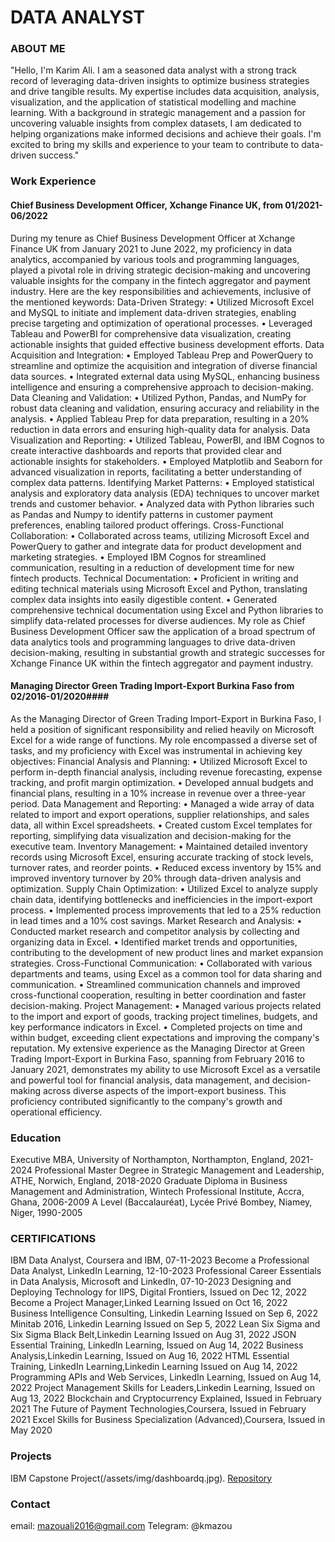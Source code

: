 # DATA ANALYST

### ABOUT ME ###
"Hello, I'm Karim Ali. I am a seasoned data analyst with a strong track record of leveraging data-driven insights to optimize business strategies and drive tangible results. My expertise includes data acquisition, analysis, visualization, and the application of statistical modelling and machine learning. With a background in strategic management and a passion for uncovering valuable insights from complex datasets, I am dedicated to helping organizations make informed decisions and achieve their goals. I'm excited to bring my skills and experience to your team to contribute to data-driven success."

### Work Experience ###
#### Chief Business Development Officer, Xchange Finance UK, from 01/2021-06/2022 ####
During my tenure as Chief Business Development Officer at Xchange Finance UK from January 2021 to June 2022, my proficiency in data analytics, accompanied by various tools and programming languages, played a pivotal role in driving strategic decision-making and uncovering valuable insights for the company in the fintech aggregator and payment industry. Here are the key responsibilities and achievements, inclusive of the mentioned keywords:
Data-Driven Strategy:
•	Utilized Microsoft Excel and MySQL to initiate and implement data-driven strategies, enabling precise targeting and optimization of operational processes.
•	Leveraged Tableau and PowerBI for comprehensive data visualization, creating actionable insights that guided effective business development efforts.
Data Acquisition and Integration:
•	Employed Tableau Prep and PowerQuery to streamline and optimize the acquisition and integration of diverse financial data sources.
•	Integrated external data using MySQL, enhancing business intelligence and ensuring a comprehensive approach to decision-making.
Data Cleaning and Validation:
•	Utilized Python, Pandas, and NumPy for robust data cleaning and validation, ensuring accuracy and reliability in the analysis.
•	Applied Tableau Prep for data preparation, resulting in a 20% reduction in data errors and ensuring high-quality data for analysis.
Data Visualization and Reporting:
•	Utilized Tableau, PowerBI, and IBM Cognos to create interactive dashboards and reports that provided clear and actionable insights for stakeholders.
•	Employed Matplotlib and Seaborn for advanced visualization in reports, facilitating a better understanding of complex data patterns.
Identifying Market Patterns:
•	Employed statistical analysis and exploratory data analysis (EDA) techniques to uncover market trends and customer behavior.
•	Analyzed data with Python libraries such as Pandas and Numpy to identify patterns in customer payment preferences, enabling tailored product offerings.
Cross-Functional Collaboration:
•	Collaborated across teams, utilizing Microsoft Excel and PowerQuery to gather and integrate data for product development and marketing strategies.
•	Employed IBM Cognos for streamlined communication, resulting in a reduction of development time for new fintech products.
Technical Documentation:
•	Proficient in writing and editing technical materials using Microsoft Excel and Python, translating complex data insights into easily digestible content.
•	Generated comprehensive technical documentation using Excel and Python libraries to simplify data-related processes for diverse audiences.
My role as Chief Business Development Officer saw the application of a broad spectrum of data analytics tools and programming languages to drive data-driven decision-making, resulting in substantial growth and strategic successes for Xchange Finance UK within the fintech aggregator and payment industry.


#### Managing Director Green Trading Import-Export Burkina Faso from 02/2016-01/2020####
As the Managing Director of Green Trading Import-Export in Burkina Faso, I held a position of significant responsibility and relied heavily on Microsoft Excel for a wide range of functions. My role encompassed a diverse set of tasks, and my proficiency with Excel was instrumental in achieving key objectives:
Financial Analysis and Planning:
•	Utilized Microsoft Excel to perform in-depth financial analysis, including revenue forecasting, expense tracking, and profit margin optimization.
•	Developed annual budgets and financial plans, resulting in a 10% increase in revenue over a three-year period.
Data Management and Reporting:
•	Managed a wide array of data related to import and export operations, supplier relationships, and sales data, all within Excel spreadsheets.
•	Created custom Excel templates for reporting, simplifying data visualization and decision-making for the executive team.
Inventory Management:
•	Maintained detailed inventory records using Microsoft Excel, ensuring accurate tracking of stock levels, turnover rates, and reorder points.
•	Reduced excess inventory by 15% and improved inventory turnover by 20% through data-driven analysis and optimization.
Supply Chain Optimization:
•	Utilized Excel to analyze supply chain data, identifying bottlenecks and inefficiencies in the import-export process.
•	Implemented process improvements that led to a 25% reduction in lead times and a 10% cost savings.
Market Research and Analysis:
•	Conducted market research and competitor analysis by collecting and organizing data in Excel.
•	Identified market trends and opportunities, contributing to the development of new product lines and market expansion strategies.
Cross-Functional Communication:
•	Collaborated with various departments and teams, using Excel as a common tool for data sharing and communication.
•	Streamlined communication channels and improved cross-functional cooperation, resulting in better coordination and faster decision-making.
Project Management:
•	Managed various projects related to the import and export of goods, tracking project timelines, budgets, and key performance indicators in Excel.
•	Completed projects on time and within budget, exceeding client expectations and improving the company's reputation.
My extensive experience as the Managing Director at Green Trading Import-Export in Burkina Faso, spanning from February 2016 to January 2021, demonstrates my ability to use Microsoft Excel as a versatile and powerful tool for financial analysis, data management, and decision-making across diverse aspects of the import-export business. This proficiency contributed significantly to the company's growth and operational efficiency.


### Education ###
Executive MBA, University of Northampton, Northampton, England, 2021-2024
Professional Master Degree in Strategic Management and Leadership, ATHE, Norwich, England, 2018-2020
Graduate Diploma in Business Management and Administration, Wintech Professional Institute, Accra, Ghana, 2006-2009
A Level (Baccalauréat), Lycée Privé Bombey, Niamey, Niger, 1990-2005

### CERTIFICATIONS ###
IBM Data Analyst, Coursera and IBM, 07-11-2023
Become a Professional Data Analyst, LinkedIn Learning, 12-10-2023
Professional Career Essentials in Data Analysis, Microsoft and LinkedIn, 07-10-2023
Designing and Deploying Technology for IIPS, Digital Frontiers, Issued on Dec 12, 2022
Become a Project Manager,Linked Learning Issued on Oct 16, 2022
Business Intelligence Consulting, Linkedin Learning Issued on Sep 6, 2022
Minitab 2016, Linkedin Learning Issued on Sep 5, 2022
Lean Six Sigma and Six Sigma Black Belt,Linkedin Learning Issued on Aug 31, 2022
JSON Essential Training, LinkedIn Learning, Issued on Aug 14, 2022
Business Analysis,Linkedin Learning, Issued on Aug 16, 2022
HTML Essential Training, LinkedIn Learning,Linkedin Learning Issued on Aug 14, 2022
Programming APIs and Web Services, LinkedIn Learning, Issued on Aug 14, 2022
Project Management Skills for Leaders,Linkedin Learning, Issued on Aug 13, 2022
Blockchain and Cryptocurrency Explained, Issued in February 2021
The Future of Payment Technologies,Coursera, Issued in February 2021
Excel Skills for Business Specialization (Advanced),Coursera, Issued in May 2020

### Projects ###
IBM Capstone Project(/assets/img/dashboardq.jpg).
[Repository](https://wwww.github.com/kmazou/ibm-capstone)

### Contact ###
email: mazouali2016@gmail.com
Telegram: @kmazou
